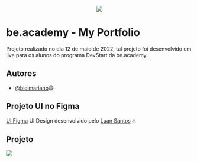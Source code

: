 <p align="center">
<img src="https://www.beacademy.com.br/wp-content/uploads/2019/11/Logo-Topo.png">
</p>

# be.academy - My Portfolio

Projeto realizado no dia 12 de maio de 2022, tal projeto foi desenvolvido em live para os alunos do programa DevStart da be.academy.



## Autores

- [@bielmariano](https://www.github.com/bielmariano)😄




## Projeto UI no Figma

[UI Figma](https://www.figma.com/file/cORQUmT2QxFhV1IFQRmVeL/Portf%C3%B3lio-be.academy?node-id=12%3A6)
UI Design desenvolvido pelo [Luan Santos](https://github.com/lnmont) 🔥


## Projeto
<img src="./assets/img/readme/presentation.gif">